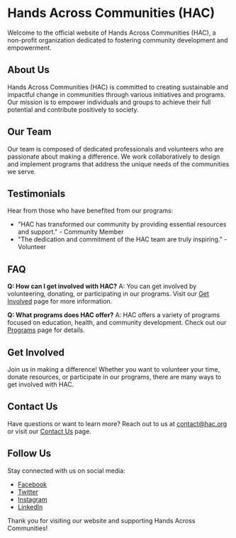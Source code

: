 # Hands Across Communities (HAC)

Welcome to the official website of Hands Across Communities (HAC), a non-profit organization dedicated to fostering community development and empowerment.

## About Us

Hands Across Communities (HAC) is committed to creating sustainable and impactful change in communities through various initiatives and programs. Our mission is to empower individuals and groups to achieve their full potential and contribute positively to society.

## Our Team

Our team is composed of dedicated professionals and volunteers who are passionate about making a difference. We work collaboratively to design and implement programs that address the unique needs of the communities we serve.

## Testimonials

Hear from those who have benefited from our programs:

- "HAC has transformed our community by providing essential resources and support." - Community Member
- "The dedication and commitment of the HAC team are truly inspiring." - Volunteer

## FAQ

**Q: How can I get involved with HAC?**
A: You can get involved by volunteering, donating, or participating in our programs. Visit our [Get Involved](#get-involved) page for more information.

**Q: What programs does HAC offer?**
A: HAC offers a variety of programs focused on education, health, and community development. Check out our [Programs](#programs) page for details.

## Get Involved

Join us in making a difference! Whether you want to volunteer your time, donate resources, or participate in our programs, there are many ways to get involved with HAC.

## Contact Us

Have questions or want to learn more? Reach out to us at [contact@hac.org](mailto:contact@hac.org) or visit our [Contact Us](#contact-us) page.

## Follow Us

Stay connected with us on social media:

- [Facebook](https://www.facebook.com/hac)
- [Twitter](https://www.twitter.com/hac)
- [Instagram](https://www.instagram.com/hac)
- [LinkedIn](https://www.linkedin.com/company/hac)

Thank you for visiting our website and supporting Hands Across Communities!
